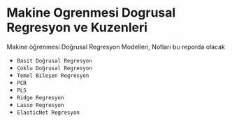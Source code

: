 # Makine Ogrenmesi Dogrusal Regresyon ve Kuzenleri
Makine öğrenmesi Doğrusal Regresyon Modelleri, Notları bu reporda olacak

- `Basit Doğrusal Regresyon`
- `Çoklu Doğrusal Regresyon`
- `Temel Bileşen Regresyon`
- `PCR`
- `PLS`
- `Ridge Regresyon`
- `Lasso Regresyon`
- `ElasticNet Regresyon`

